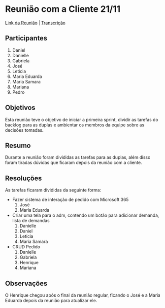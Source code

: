 # Reunião com a Cliente 21/11

[Link da Reunião](https://unbbr.sharepoint.com/sites/MDS20242/Documentos%20Compartilhados/Equipe%20Fehu/Recordings/Reuni%C3%A3o%20de%20in%C3%ADcio%20de%20sprint%20-%20Equipe%204%20(Fehu)-20241124_160552-Grava%C3%A7%C3%A3o%20de%20Reuni%C3%A3o.mp4?web=1&referrer=Teams.TEAMS-WEB&referrerScenario=MeetingChicletGetLink.view) | [Transcrição](https://unbbr.sharepoint.com/:w:/s/MDS20242/EU_3tF_NwuZKkb07pYym29kB4lMwrUWNxEYDVLZOw7Hp8w?e=K4aXQX)

## Participantes

1. Daniel
2. Danielle
3. Gabriela
4. José
5. Letícia
6. Maria Eduarda
7. Maria Samara
8. Mariana
9. Pedro

## Objetivos

Esta reunião teve o objetivo de iniciar a primeira sprint, dividir as tarefas do backlog para as duplas e ambientar os membros da equipe sobre as decisões tomadas.

## Resumo

Durante a reunião foram divididas as tarefas para as duplas, além disso foram tiradas dúvidas que ficaram depois da reunião com a cliente.

## Resoluções

As tarefas ficaram divididas da seguinte forma:

- Fazer sistema de interação de pedido com Microsoft 365
    1. José
    2. Maria Eduarda
- Criar uma tela para o adm, contendo um botão para adicionar demanda, lista de demandas
    1. Danielle
    2. Daniel
    3. Letícia
    4. Maria Samara
- CRUD Pedido
    1. Danielle
    2. Gabriela
    3. Henrique
    4. Mariana

## Observações

O Henrique chegou após o final da reunião regular, ficando o José e a Maria Eduarda depois da reunião para atualizar ele.